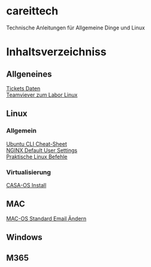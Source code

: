 # careittech
Technische Anleitungen für Allgemeine Dinge und Linux

# Inhaltsverzeichniss
## Allgeneines
[Tickets Daten](https://github.com/MartinCareJestl/careittech/blob/main/dokumente/SupportTicketErstellen.md)\
[Teamviever zum Labor Linux](https://github.com/MartinCareJestl/careittech/blob/main/dokumente/Linux-Rechner-Im-Labor.md)
## Linux
### Allgemein
[Ubuntu CLI Cheat-Sheet](https://github.com/MartinCareJestl/careittech/blob/main/dokumente/Ubuntu-CLI-cheat-sheet.md)\
[NGINX Default User Settings](https://github.com/MartinCareJestl/careittech/blob/main/dokumente/Nginx-Wisssen.md)\
[Praktische Linux Befehle](https://github.com/MartinCareJestl/careittech/blob/main/dokumente/Praktische-Linux-Befehle.md)
### Virtualisierung
[CASA-OS Install](https://github.com/MartinCareJestl/careittech/blob/main/dokumente/CasaOSInstall.md)
## MAC
[MAC-OS Standard Email Ändern](https://github.com/MartinCareJestl/careittech/blob/main/dokumente/Apple-Standard-Mail-to-Outlook.md)
## Windows
## M365
